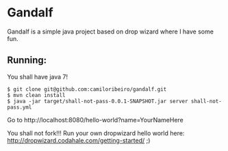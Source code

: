 Gandalf
=======

Gandalf is a simple java project based on drop wizard where I have some fun.

Running:
----------

You shall have java 7! 

    $ git clone git@github.com:camiloribeiro/gandalf.git
    $ mvn clean install
    $ java -jar target/shall-not-pass-0.0.1-SNAPSHOT.jar server shall-not-pass.yml

Go to http://localhost:8080/hello-world?name=YourNameHere

You shall not fork!!!
Run your own dropwizard hello world here: http://dropwizard.codahale.com/getting-started/
;)
